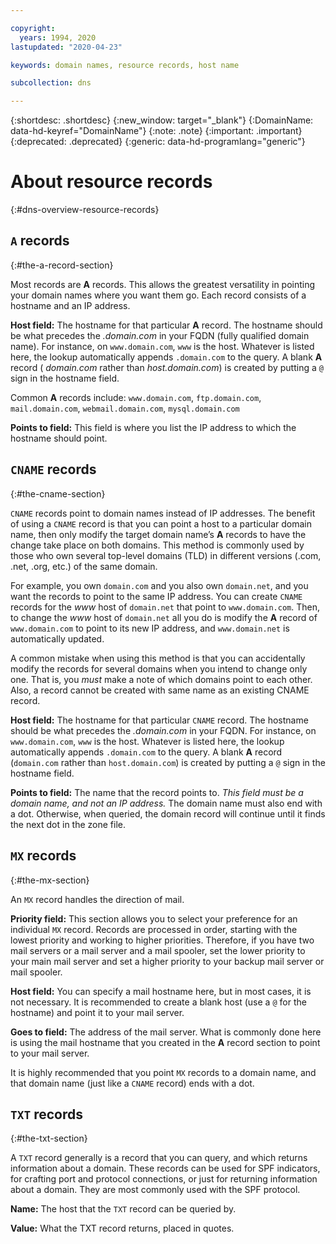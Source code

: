 ```yaml
---

copyright:
  years: 1994, 2020
lastupdated: "2020-04-23"

keywords: domain names, resource records, host name

subcollection: dns

---
```


{:shortdesc: .shortdesc}
{:new_window: target="_blank"}
{:DomainName: data-hd-keyref="DomainName"}
{:note: .note}
{:important: .important}
{:deprecated: .deprecated}
{:generic: data-hd-programlang="generic"}

# About resource records
{:#dns-overview-resource-records}

## `A` records
{:#the-a-record-section}

Most records are **A** records. This allows the greatest versatility in pointing your domain names where you want them go. Each record consists of a hostname and an IP address.

**Host field:** The hostname for that particular **A** record. The hostname should be what precedes the _.domain.com_ in your FQDN (fully qualified domain name). For instance, on `www.domain.com`, `www` is the host. Whatever is listed here, the lookup automatically appends `.domain.com` to the query. A blank **A** record ( _domain.com_ rather than _host.domain.com_) is created by putting a `@` sign in the hostname field.

Common **A** records include: `www.domain.com`, `ftp.domain.com`, `mail.domain.com`, `webmail.domain.com`, `mysql.domain.com`

**Points to field:** This field is where you list the IP address to which the hostname should point.

## `CNAME` records
{:#the-cname-section}

`CNAME` records point to domain names instead of IP addresses. The benefit of using a `CNAME` record is that you can point a host to a particular domain name, then only modify the target domain name’s **A** records to have the change take place on both domains. This method is commonly used by those who own several top-level domains (TLD) in different versions (.com, .net, .org, etc.) of the same domain.

For example, you own `domain.com` and you also own `domain.net`, and you want the records to point to the same IP address. You can create `CNAME` records for the _www_ host of `domain.net` that point to `www.domain.com`. Then, to change the _www_ host of `domain.net` all you do is modify the **A** record of `www.domain.com` to point to its new IP address, and `www.domain.net` is automatically updated.

A common mistake when using this method is that you can accidentally modify the records for several domains when you intend to change only one. That is, you _must_ make a note of which domains point to each other. Also, a record cannot be created with same name as an existing CNAME record.

**Host field:** The hostname for that particular `CNAME` record. The hostname should be what precedes the _.domain.com_ in your FQDN. For instance, on `www.domain.com`, `www` is the host. Whatever is listed here, the lookup automatically appends `.domain.com` to the query. A blank **A** record (`domain.com` rather than `host.domain.com`) is created by putting a `@` sign in the hostname field.

**Points to field:** The name that the record points to. _This field must be a domain name, and not an IP address._ The domain name must also end with a dot. Otherwise, when queried, the domain record will continue until it finds the next dot in the zone file.

## `MX` records
{:#the-mx-section}

An `MX` record handles the direction of mail.

**Priority field:** This section allows you to select your preference for an individual `MX` record. Records are processed in order, starting with the lowest priority and working to higher priorities. Therefore, if you have two mail servers or a mail server and a mail spooler, set the lower priority to your main mail server and set a higher priority to your backup mail server or mail spooler.

**Host field:** You can specify a mail hostname here, but in most cases, it is not necessary. It is recommended to create a blank host (use a `@` for the hostname) and point it to your mail server.

**Goes to field:** The address of the mail server. What is commonly done here is using the mail hostname that you created in the **A** record section to point to your mail server.

It is highly recommended that you point `MX` records to a domain name, and that domain name (just like a `CNAME` record) ends with a dot.

## `TXT` records
{:#the-txt-section}

A `TXT` record generally is a record that you can query, and which returns information about a domain. These records can be used for SPF indicators, for crafting port and protocol connections, or just for returning information about a domain. They are most commonly used with the SPF protocol.

**Name:** The host that the `TXT` record can be queried by.

**Value:** What the TXT record returns, placed in quotes.
